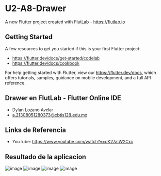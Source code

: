 # U2-A8-Drawer

A new Flutter project created with FlutLab - https://flutlab.io

## Getting Started

A few resources to get you started if this is your first Flutter project:

- https://flutter.dev/docs/get-started/codelab
- https://flutter.dev/docs/cookbook

For help getting started with Flutter, view our
https://flutter.dev/docs, which offers tutorials,
samples, guidance on mobile development, and a full API reference.

## Drawer en FlutLab - Flutter Online IDE
- Dylan Lozano Avelar
- a.21308051280373@cbtis128.edu.mx

## Links de Referencia
- YouTube: https://www.youtube.com/watch?v=uK27aIW2Cxc

## Resultado de la aplicacion
![image](https://github.com/DylanLozanoAvelar/U2-A8-Drawer/assets/143743272/b2e61bce-97a4-4f76-9fca-85f7b6684a72)
![image](https://github.com/DylanLozanoAvelar/U2-A8-Drawer/assets/143743272/6e734db3-ee0d-4d1d-86af-28f76f5e83d8)
![image](https://github.com/DylanLozanoAvelar/U2-A8-Drawer/assets/143743272/41670012-2cfd-4579-a7cb-83c1629437d3)
![image](https://github.com/DylanLozanoAvelar/U2-A8-Drawer/assets/143743272/515a46f9-cfc4-4ef8-befe-958ebbcea909)
